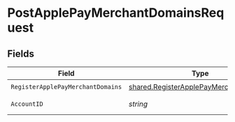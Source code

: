 # PostApplePayMerchantDomainsRequest


## Fields

| Field                                                                                                   | Type                                                                                                    | Required                                                                                                | Description                                                                                             |
| ------------------------------------------------------------------------------------------------------- | ------------------------------------------------------------------------------------------------------- | ------------------------------------------------------------------------------------------------------- | ------------------------------------------------------------------------------------------------------- |
| `RegisterApplePayMerchantDomains`                                                                       | [shared.RegisterApplePayMerchantDomains](../../../pkg/models/shared/registerapplepaymerchantdomains.md) | :heavy_check_mark:                                                                                      | N/A                                                                                                     |
| `AccountID`                                                                                             | *string*                                                                                                | :heavy_check_mark:                                                                                      | ID of the account                                                                                       |